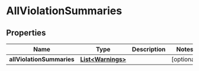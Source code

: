 

# AllViolationSummaries


## Properties

| Name | Type | Description | Notes |
|------------ | ------------- | ------------- | -------------|
|**allViolationSummaries** | [**List&lt;Warnings&gt;**](Warnings.md) |  |  [optional] |



